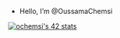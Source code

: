 - Hello, I’m @OussamaChemsi


[![ochemsi's 42 stats](https://badge.mediaplus.ma/greenbinary/ochemsi)](https://github.com/oakoudad/badge42)
<!---
OussamaChemsi/OussamaChemsi is a ✨ special ✨ repository because its `README.md` (this file) appears on your GitHub profile.
You can click the Preview link to take a look at your changes.
--->
